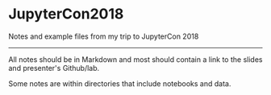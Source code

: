 # JupyterCon2018
Notes and example files from my trip to JupyterCon 2018
***
All notes should be in Markdown and most should contain a link to the slides and presenter's Github/lab.

Some notes are within directories that include notebooks and data.
